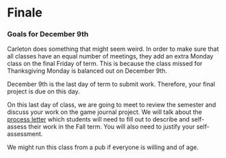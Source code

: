 # Finale

### Goals for December 9th

Carleton does something that might seem weird. In order to make sure that all classes have an equal number of meetings, they add an extra Monday class on the final Friday of term. This is because the class missed for Thanksgiving Monday is balanced out on December 9th.&#x20;

December 9th is the last day of term to submit work. Therefore, your final project is due on this day.&#x20;

On this last day of class, we are going to meet to review the semester and discuss your work on the game journal project. We will talk about the [process letter](../course-info/syllabus/coursework/process-letters.md) which students will need to fill out to describe and self-assess their work in the Fall term. You will also need to justify your self-assessment.&#x20;

We might run this class from a pub if everyone is willing and of age.&#x20;
